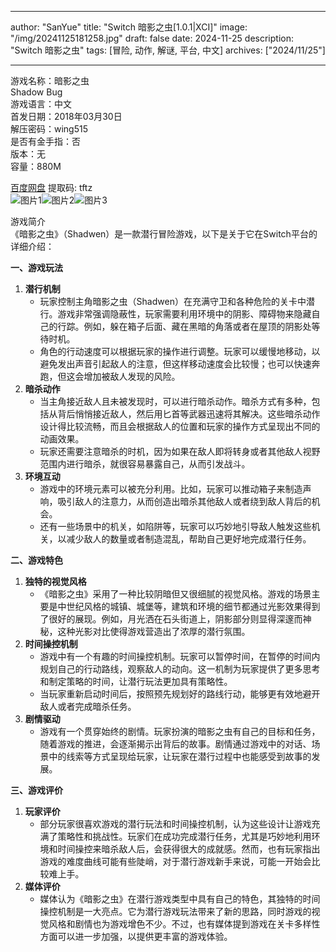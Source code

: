 
---
author: "SanYue"
title: "Switch 暗影之虫[1.0.1|XCI]"
image: "/img/20241125181258.jpg"
draft: false
date: 2024-11-25
description: "Switch 暗影之虫"
tags: [冒险, 动作, 解谜, 平台, 中文]
archives: ["2024/11/25"]

---

游戏名称：暗影之虫   
Shadow Bug    
游戏语言：中文  
首发日期：2018年03月30日  
解压密码：wing515  
是否有金手指：否  
版本：无   
容量：880M

[百度网盘](https://pan.baidu.com/s/1pQiFgkPuacrcDVj7_ckZVQ) 提取码: tftz  
![图片1](/img/54c5de.jpg)![图片2](/img/beb266.jpg)![图片3](/img/963d7b.jpg)  

游戏简介  
《暗影之虫》（Shadwen）是一款潜行冒险游戏，以下是关于它在Switch平台的详细介绍：

**一、游戏玩法**

1. **潜行机制**
   - 玩家控制主角暗影之虫（Shadwen）在充满守卫和各种危险的关卡中潜行。游戏非常强调隐蔽性，玩家需要利用环境中的阴影、障碍物来隐藏自己的行踪。例如，躲在箱子后面、藏在黑暗的角落或者在屋顶的阴影处等待时机。
   - 角色的行动速度可以根据玩家的操作进行调整。玩家可以缓慢地移动，以避免发出声音引起敌人的注意，但这样移动速度会比较慢；也可以快速奔跑，但这会增加被敌人发现的风险。
2. **暗杀动作**
   - 当主角接近敌人且未被发现时，可以进行暗杀动作。暗杀方式有多种，包括从背后悄悄接近敌人，然后用匕首等武器迅速将其解决。这些暗杀动作设计得比较流畅，而且会根据敌人的位置和玩家的操作方式呈现出不同的动画效果。
   - 玩家还需要注意暗杀的时机，因为如果在敌人即将转身或者其他敌人视野范围内进行暗杀，就很容易暴露自己，从而引发战斗。
3. **环境互动**
   - 游戏中的环境元素可以被充分利用。比如，玩家可以推动箱子来制造声响，吸引敌人的注意力，从而创造出暗杀其他敌人或者绕到敌人背后的机会。
   - 还有一些场景中的机关，如陷阱等，玩家可以巧妙地引导敌人触发这些机关，以减少敌人的数量或者制造混乱，帮助自己更好地完成潜行任务。

**二、游戏特色**

1. **独特的视觉风格**
   - 《暗影之虫》采用了一种比较阴暗但又很细腻的视觉风格。游戏的场景主要是中世纪风格的城镇、城堡等，建筑和环境的细节都通过光影效果得到了很好的展现。例如，月光洒在石头街道上，阴影部分则显得深邃而神秘，这种光影对比使得游戏营造出了浓厚的潜行氛围。
2. **时间操控机制**
   - 游戏中有一个有趣的时间操控机制。玩家可以暂停时间，在暂停的时间内规划自己的行动路线，观察敌人的动向。这一机制为玩家提供了更多思考和制定策略的时间，让潜行玩法更加具有策略性。
   - 当玩家重新启动时间后，按照预先规划好的路线行动，能够更有效地避开敌人或者完成暗杀任务。
3. **剧情驱动**
   - 游戏有一个贯穿始终的剧情。玩家扮演的暗影之虫有自己的目标和任务，随着游戏的推进，会逐渐揭示出背后的故事。剧情通过游戏中的对话、场景中的线索等方式呈现给玩家，让玩家在潜行过程中也能感受到故事的发展。

**三、游戏评价**

1. **玩家评价**
   - 部分玩家很喜欢游戏的潜行玩法和时间操控机制，认为这些设计让游戏充满了策略性和挑战性。玩家们在成功完成潜行任务，尤其是巧妙地利用环境和时间操控来暗杀敌人后，会获得很大的成就感。然而，也有玩家指出游戏的难度曲线可能有些陡峭，对于潜行游戏新手来说，可能一开始会比较难上手。
2. **媒体评价**
   - 媒体认为《暗影之虫》在潜行游戏类型中具有自己的特色，其独特的时间操控机制是一大亮点。它为潜行游戏玩法带来了新的思路，同时游戏的视觉风格和剧情也为游戏增色不少。不过，也有媒体提到游戏在关卡多样性方面可以进一步加强，以提供更丰富的游戏体验。
